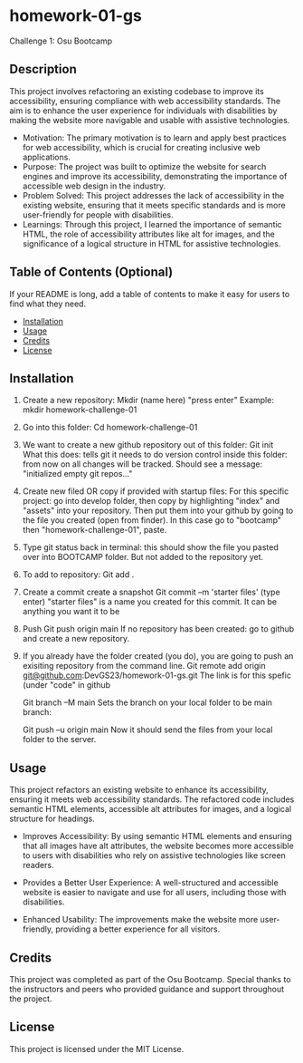 # homework-01-gs

Challenge 1: Osu Bootcamp

## Description

This project involves refactoring an existing codebase to improve its accessibility, ensuring compliance with web accessibility standards. The aim is to enhance the user experience for individuals with disabilities by making the website more navigable and usable with assistive technologies.

-   Motivation: The primary motivation is to learn and apply best practices for web accessibility, which is crucial for creating inclusive web applications.
-   Purpose: The project was built to optimize the website for search engines and improve its accessibility, demonstrating the importance of accessible web design in the industry.
-   Problem Solved: This project addresses the lack of accessibility in the existing website, ensuring that it meets specific standards and is more user-friendly for people with disabilities.
-   Learnings: Through this project, I learned the importance of semantic HTML, the role of accessibility attributes like alt for images, and the significance of a logical structure in HTML for assistive technologies.

## Table of Contents (Optional)

If your README is long, add a table of contents to make it easy for users to find what they need.

-   [Installation](#installation)
-   [Usage](#usage)
-   [Credits](#credits)
-   [License](#license)

## Installation

1. Create a new repository:
   Mkdir (name here) "press enter"
   Example: mkdir homework-challenge-01

2. Go into this folder:
   Cd homework-challenge-01

3. We want to create a new github repository out of this folder:
   Git init
   What this does: tells git it needs to do version control inside this folder: from now on all changes will be tracked.
   Should see a message: "initialized empty git repos..."

4. Create new filed OR copy if provided with startup files:
   For this specific project: go into develop folder, then copy by highlighting "index" and "assets" into your repository.
   Then put them into your github by going to the file you created (open from finder). In this case go to "bootcamp" then "homework-challenge-01", paste.

5. Type git status back in terminal: this should show the file you pasted over into BOOTCAMP folder. But not added to the repository yet.

6. To add to repository:
   Git add .

7. Create a commit create a snapshot
   Git commit –m 'starter files' (type enter)
   "starter files" is a name you created for this commit. It can be anything you want it to be

8. Push
   Git push origin main
   If no repository has been created: go to github and create a new repository.

9. If you already have the folder created (you do), you are going to push an exisiting repository from the command line.
   Git remote add origin git@github.com:DevGS23/homework-01-gs.git
   The link is for this spefic (under "code" in github

    Git branch –M main
    Sets the branch on your local folder to be main branch:

    Git push –u origin main
    Now it should send the files from your local folder to the server.

## Usage

This project refactors an existing website to enhance its accessibility, ensuring it meets web accessibility standards. The refactored code includes semantic HTML elements, accessible alt attributes for images, and a logical structure for headings.

-   Improves Accessibility: By using semantic HTML elements and ensuring that all images have alt attributes, the website becomes more accessible to users with disabilities who rely on assistive technologies like screen readers.

-   Provides a Better User Experience: A well-structured and accessible website is easier to navigate and use for all users, including those with disabilities.

-   Enhanced Usability: The improvements make the website more user-friendly, providing a better experience for all visitors.

## Credits

This project was completed as part of the Osu Bootcamp. Special thanks to the instructors and peers who provided guidance and support throughout the project.

## License

This project is licensed under the MIT License.
